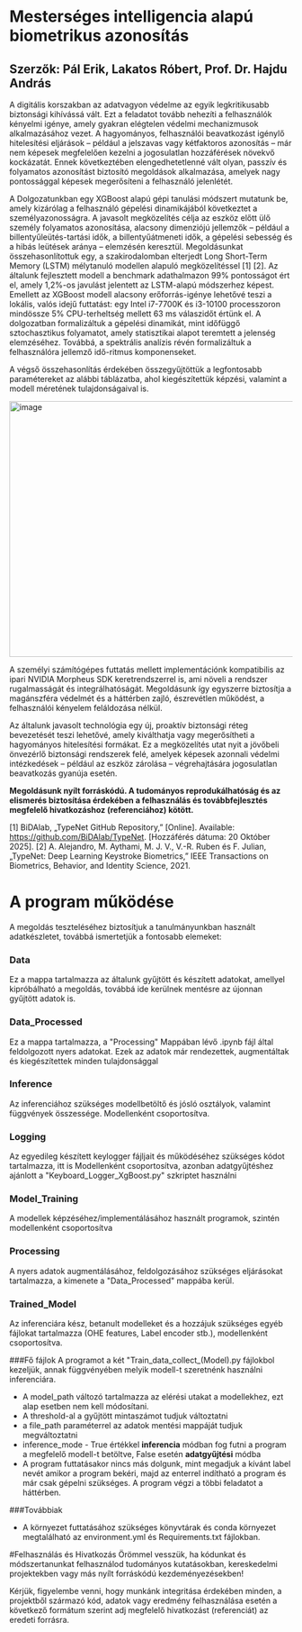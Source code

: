 # Mesterséges intelligencia alapú biometrikus azonosítás
## Szerzők: Pál Erik, Lakatos Róbert, Prof. Dr. Hajdu András

A digitális korszakban az adatvagyon védelme az egyik legkritikusabb biztonsági kihívássá vált. Ezt a feladatot tovább nehezíti a felhasználók kényelmi igénye, amely gyakran elégtelen védelmi mechanizmusok alkalmazásához vezet. A hagyományos, felhasználói beavatkozást igénylő hitelesítési eljárások – például a jelszavas vagy kétfaktoros azonosítás – már nem képesek megfelelően kezelni a jogosulatlan hozzáférések növekvő kockázatát. Ennek következtében elengedhetetlenné vált olyan, passzív és folyamatos azonosítást biztosító megoldások alkalmazása, amelyek nagy pontossággal képesek megerősíteni a felhasználó jelenlétét.

A Dolgozatunkban egy XGBoost alapú gépi tanulási módszert mutatunk be, amely kizárólag a felhasználó gépelési dinamikájából következtet a személyazonosságra. A javasolt megközelítés célja az eszköz előtt ülő személy folyamatos azonosítása, alacsony dimenziójú jellemzők – például a billentyűleütés-tartási idők, a billentyűátmeneti idők, a gépelési sebesség és a hibás leütések aránya – elemzésén keresztül. Megoldásunkat összehasonlítottuk egy, a szakirodalomban elterjedt Long Short-Term Memory (LSTM) mélytanuló modellen alapuló megközelítéssel  [1] [2]. Az általunk fejlesztett modell a benchmark adathalmazon 99% pontosságot ért el, amely 1,2%-os javulást jelentett az LSTM-alapú módszerhez képest. Emellett az XGBoost modell alacsony erőforrás-igénye lehetővé teszi a lokális, valós idejű futtatást: egy Intel i7-7700K és i3-10100 processzoron mindössze 5% CPU-terheltség mellett 63 ms válaszidőt értünk el. A dolgozatban formalizáltuk a gépelési dinamikát, mint időfüggő sztochasztikus folyamatot, amely statisztikai alapot teremtett a jelenség elemzéséhez. Továbbá, a spektrális analízis révén formalizáltuk a felhasználóra jellemző idő-ritmus komponenseket.

A végső összehasonlítás érdekében összegyűjtöttük a legfontosabb paramétereket az alábbi táblázatba, ahol kiegészítettük képzési, valamint a modell méretének tulajdonságaival is. 

<img width="582" height="454" alt="image" src="https://github.com/user-attachments/assets/30a87bfb-5487-471d-b651-bca115ea8755" />

A személyi számítógépes futtatás mellett implementációnk kompatibilis az ipari NVIDIA Morpheus SDK keretrendszerrel is, ami növeli a rendszer rugalmasságát és integrálhatóságát. Megoldásunk így egyszerre biztosítja a magánszféra védelmét és a háttérben zajló, észrevétlen működést, a felhasználói kényelem feláldozása nélkül.

Az általunk javasolt technológia egy új, proaktív biztonsági réteg bevezetését teszi lehetővé, amely kiválthatja vagy megerősítheti a hagyományos hitelesítési formákat. Ez a megközelítés utat nyit a jövőbeli önvezérlő biztonsági rendszerek felé, amelyek képesek azonnali védelmi intézkedések – például az eszköz zárolása – végrehajtására jogosulatlan beavatkozás gyanúja esetén.

**Megoldásunk nyílt forráskódú. A tudományos reprodukálhatóság és az elismerés biztosítása érdekében a felhasználás és továbbfejlesztés megfelelő hivatkozáshoz (referenciához) kötött.**

[1] 	BiDAlab, „TypeNet GitHub Repository,” [Online]. Available: https://github.com/BiDAlab/TypeNet. [Hozzáférés dátuma: 20 Október 2025].
[2] 	A. Alejandro, M. Aythami, M. J. V., V.-R. Ruben és F. Julian, „TypeNet: Deep Learning Keystroke Biometrics,” IEEE Transactions on Biometrics, Behavior, and Identity Science, 2021. 

# A program működése

A megoldás teszteléséhez biztosítjuk a tanulmányunkban használt adatkészletet, továbbá ismertetjük a fontosabb elemeket:

### Data
Ez a mappa tartalmazza az általunk gyűjtött és készített adatokat, amellyel kipróbálható a megoldás, továbbá ide kerülnek mentésre az újonnan gyűjtött adatok is.

### Data_Processed
Ez a mappa tartalmazza, a "Processing" Mappában lévő .ipynb fájl által feldolgozott nyers adatokat. Ezek az adatok már rendezettek, augmentáltak és kiegészítettek minden tulajdonsággal

### Inference
Az inferenciához szükséges modellbetöltő és jósló osztályok, valamint függvények összessége. Modellenként csoportosítva.

### Logging
Az egyedileg készített keylogger fájljait és működéséhez szükséges kódot tartalmazza, itt is Modellenként csoportosítva, azonban adatgyűjtéshez ajánlott a "Keyboard_Logger_XgBoost.py" szkriptet használni

### Model_Training
A modellek képzéséhez/implementálásához használt programok, szintén modellenként csoportosítva

### Processing
A nyers adatok augmentálásához, feldolgozásához szükséges eljárásokat tartalmazza, a kimenete a "Data_Processed" mappába kerül.

### Trained_Model
Az inferenciára kész, betanult modelleket és a hozzájuk szükséges egyéb fájlokat tartalmazza (OHE features, Label encoder stb.), modellenként csoportosítva.


###Fő fájlok
A programot a két "Train_data_collect_(Model).py fájlokbol kezeljük, annak függvényében melyik modell-t szeretnénk használni inferenciára.
- A model_path változó tartalmazza az elérési utakat a modellekhez, ezt alap esetben nem kell módosítani.
- A threshold-al a gyűjtött mintaszámot tudjuk változtatni
- a file_path paraméterrel az adatok mentési mappáját tudjuk megváltoztatni
- inference_mode - True értékkel **inferencia** módban fog futni a program a megfelelő modell-t betöltve, False esetén **adatgyűjtési** módba
- A program futtatásakor nincs más dolgunk, mint megadjuk a kívánt label nevét amikor a program bekéri, majd az enterrel indítható a program és már csak gépelni szükséges. A program végzi a többi feladatot a háttérben.

###Továbbiak
- A környezet futtatásához szükséges könyvtárak és conda környezet megtalálható az environment.yml és Requirements.txt fájlokban.

#Felhasználás és Hivatkozás
Örömmel vesszük, ha kódunkat és módszertanunkat felhasználod tudományos kutatásokban, kereskedelmi projektekben vagy más nyílt forráskódú kezdeményezésekben!

Kérjük, figyelembe venni, hogy munkánk integritása érdekében minden, a projektből származó kód, adatok vagy eredmény felhasználása esetén a következő formátum szerint adj megfelelő hivatkozást (referenciát) az eredeti forrásra.
